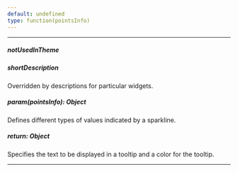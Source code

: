```yaml
---
default: undefined
type: function(pointsInfo)
---
```

---
##### notUsedInTheme

##### shortDescription
Overridden by descriptions for particular widgets.

##### param(pointsInfo): Object
Defines different types of values indicated by a sparkline.

##### return: Object
Specifies the text to be displayed in a tooltip and a color for the tooltip.

---
